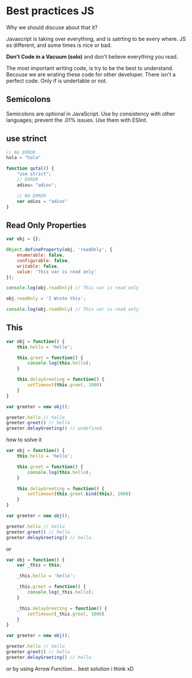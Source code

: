 # Best practices JS

Why we should discuse about that it?

Javascript is taking over everything, and is satrting to be every where. JS es different, and some times is nice or bad.

**Don't Code in a Vacuum (solo)** and don't believe everything you read.

The most important writing code, is try to be the best to understand. Becouse we are wrating these code for other developer. There isn't a perfect code. Only if is undertable or not.

## Semicolons

Semicolons are optional in JavaScript. Use by consistency with other languages; prevent the .01% issues.
Use them with ESlint.

## use strinct

```js
// No ERROR
hola = "hola"

function qutal() {
    "use strict";
    // ERROR
    adios= "adios";

    // NO ERROR
    var adios = "adios"
}
```

## Read Only Properties

```js
var obj = {};

Object.defineProperty(obj, 'readOnly', {
    enumerable: false,
    configurable: false,
    writable: false,
    value: 'This var is read only'
});

console.log(obj.readOnly) // This var is read only

obj.readOnly = 'I Wrote this';

console.log(obj.readOnly) // This var is read only

```

## This

```js
var obj = function() {
    this.hello = 'hello';

    this.greet = function() {
        console.log(this.hello);
    }

    this.delayGreeting = function() {
        setTimeout(this.greet, 1000)
    }
}

var greeter = new obj();

greeter.hello // hello
greeter.greet() // hello
greeter.delayGreeting() // undefined.

```

how to solve it

```js
var obj = function() {
    this.hello = 'hello';

    this.greet = function() {
        console.log(this.hello);
    }

    this.delayGreeting = function() {
        setTimeout(this.greet.bind(this), 1000)
    }
}

var greeter = new obj();

greeter.hello // hello
greeter.greet() // hello
greeter.delayGreeting() // hello.

```

or


```js
var obj = function() {
    var _this = this;

    _this.hello = 'hello';

    _this.greet = function() {
        console.log(_this.hello);
    }

    _this.delayGreeting = function() {
        setTimeout(_this.greet, 1000)
    }
}

var greeter = new obj();

greeter.hello // hello
greeter.greet() // hello
greeter.delayGreeting() // hello.

```

or by using Arrow Function... best solution i think xD

